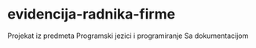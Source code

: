 # evidencija-radnika-firme
Projekat iz predmeta Programski jezici i programiranje
Sa dokumentacijom 
